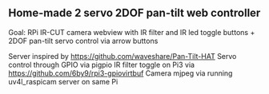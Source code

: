 ## Home-made 2 servo 2DOF pan-tilt web controller

Goal: RPi IR-CUT camera webview with IR filter and IR led toggle buttons + 2DOF pan-tilt servo control via arrow buttons

Server inspired by https://github.com/waveshare/Pan-Tilt-HAT
Servo control through GPIO via pigpio
IR filter toggle on Pi3 via https://github.com/6by9/rpi3-gpiovirtbuf
Camera mjpeg via running uv4l_raspicam server on same Pi
